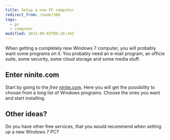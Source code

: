 ```yaml
---
title: Setup a new PC computer
redirect_from: /node/366
tags:
  - pc
  - computer
modified: 2013-09-03T09:20:34Z
---
```


When getting a completely new Windows 7 computer, you will probably want some programs on it. You probably need an e-mail program, an officie suite, some security, some cloud storage and some media stuff.

Enter ninite.com
----------------

Start by going to the _free_ [ninite.com](http://ninite.com). Here you will get the possibility to choose from a long list of Windows programs. Choose the ones you want and start installing.

Other ideas?
------------

Do you have other free services, that you would recommend when setting up a new Windows 7 PC?
